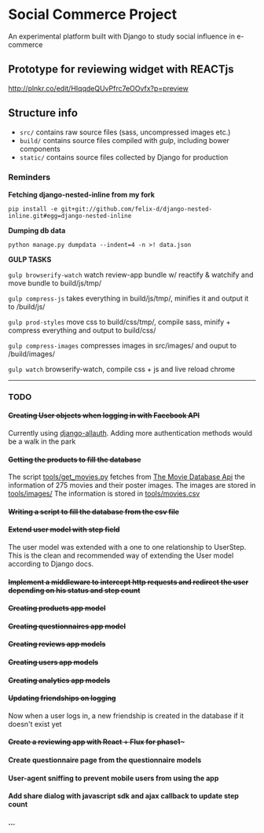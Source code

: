 # Social Commerce Project
An experimental platform built with Django to study social influence in e-commerce

## Prototype for reviewing widget with REACTjs

http://plnkr.co/edit/HIqqdeQUvPfrc7eOOvfx?p=preview

## Structure info

* `src/` contains raw source files (sass, uncompressed images etc.)
* `build/` contains source files compiled with *gulp*, including bower components
* `static/` contains source files collected by Django for production

### Reminders
**Fetching django-nested-inline from my fork**

`pip install -e git+git://github.com/felix-d/django-nested-inline.git#egg=django-nested-inline`

**Dumping db data**

`python manage.py dumpdata --indent=4 -n >! data.json`

**GULP TASKS**

`gulp browserify-watch` watch review-app bundle w/ reactify & watchify and move bundle to build/js/tmp/

`gulp compress-js` takes everything in build/js/tmp/, minifies it and output it to /build/js/

`gulp prod-styles` move css to build/css/tmp/, compile sass, minify + compress everything and output to build/css/

`gulp compress-images` compresses images in src/images/ and ouput to /build/images/

`gulp watch` browserify-watch, compile css + js and live reload chrome

* * *
### TODO
#### ~~Creating User objects when logging in with Facebook API~~
Currently using [django-allauth](https://github.com/pennersr/django-allauth).
Adding more authentication methods would be a walk in the park
#### ~~Getting the products to fill the database~~
The script [tools/get_movies.py](https://github.com/felix-d/social-commerce-project/blob/master/tools/get_movies.py) fetches from [The Movie Database Api](https://www.themoviedb.org/documentation/api) the information of 275 movies and their poster images.
The images are stored in [tools/images/](https://github.com/felix-d/social-commerce-project/tree/master/tools/images)
The information is stored in [tools/movies.csv](https://github.com/felix-d/social-commerce-project/blob/master/tools/movies.csv#L9)
#### ~~Writing a script to fill the database from the csv file~~
#### ~~Extend user model with step field~~
The user model was extended with a one to one relationship to UserStep. This is the clean and recommended way of extending the User model
according to Django docs.
#### ~~Implement a middleware to intercept http requests and redirect the user depending on his status and step count~~
#### ~~Creating products app model~~
#### ~~Creating questionnaires app model~~
#### ~~Creating reviews app models~~
#### ~~Creating users app models~~
#### ~~Creating analytics app models~~
#### ~~Updating friendships on logging~~

Now when a user logs in, a new friendship is created in the database if it doesn't exist yet

#### ~~Create a reviewing app with React + Flux for phase1~~~
#### Create questionnaire page from the questionnaire models
#### User-agent sniffing to prevent mobile users from using the app
#### Add share dialog with javascript sdk and ajax callback to update step count
#### ...
